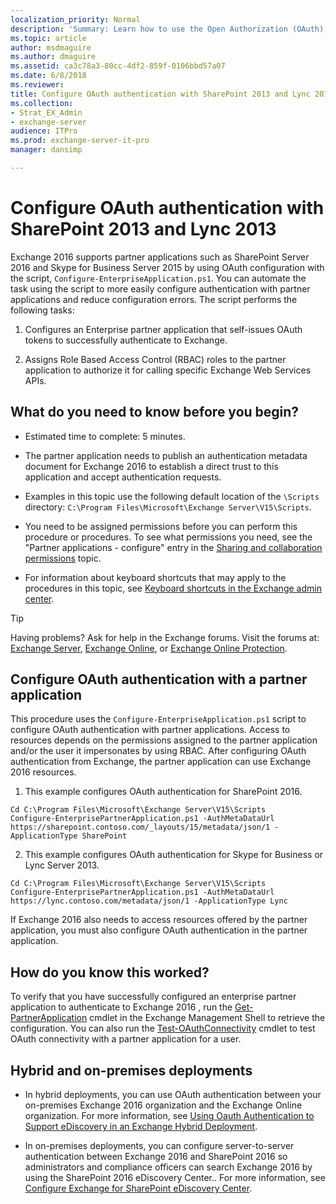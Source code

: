 ```yaml
---
localization_priority: Normal
description: 'Summary: Learn how to use the Open Authorization (OAuth) authentication protocol to authenticate applications to Exchange. The other applications need to be configured as partner applications in Exchange 2016.'
ms.topic: article
author: msdmaguire
ms.author: dmaguire
ms.assetid: ca3c78a3-80cc-4df2-859f-0106bbd57a07
ms.date: 6/8/2018
ms.reviewer: 
title: Configure OAuth authentication with SharePoint 2013 and Lync 2013
ms.collection:
- Strat_EX_Admin
- exchange-server
audience: ITPro
ms.prod: exchange-server-it-pro
manager: dansimp

---
```


# Configure OAuth authentication with SharePoint 2013 and Lync 2013

Exchange 2016 supports partner applications such as SharePoint Server 2016 and Skype for Business Server 2015 by using OAuth configuration with the script, `Configure-EnterpriseApplication.ps1`. You can automate the task using the script to more easily configure authentication with partner applications and reduce configuration errors. The script performs the following tasks:

1. Configures an Enterprise partner application that self-issues OAuth tokens to successfully authenticate to Exchange.

2. Assigns Role Based Access Control (RBAC) roles to the partner application to authorize it for calling specific Exchange Web Services APIs.

## What do you need to know before you begin?

- Estimated time to complete: 5 minutes.

- The partner application needs to publish an authentication metadata document for Exchange 2016 to establish a direct trust to this application and accept authentication requests.

- Examples in this topic use the following default location of the `\Scripts` directory: `C:\Program Files\Microsoft\Exchange Server\V15\Scripts`.

- You need to be assigned permissions before you can perform this procedure or procedures. To see what permissions you need, see the "Partner applications - configure" entry in the [Sharing and collaboration permissions](../../permissions/feature-permissions/sharing-and-collaboration-permissions.md) topic.

- For information about keyboard shortcuts that may apply to the procedures in this topic, see [Keyboard shortcuts in the Exchange admin center](../../about-documentation/exchange-admin-center-keyboard-shortcuts.md).

> [!TIP]
> Having problems? Ask for help in the Exchange forums. Visit the forums at: [Exchange Server](https://go.microsoft.com/fwlink/p/?linkId=60612), [Exchange Online](https://go.microsoft.com/fwlink/p/?linkId=267542), or [Exchange Online Protection](https://go.microsoft.com/fwlink/p/?linkId=285351).

## Configure OAuth authentication with a partner application

This procedure uses the `Configure-EnterpriseApplication.ps1` script to configure OAuth authentication with partner applications. Access to resources depends on the permissions assigned to the partner application and/or the user it impersonates by using RBAC. After configuring OAuth authentication from Exchange, the partner application can use Exchange 2016 resources.

1. This example configures OAuth authentication for SharePoint 2016.

  ```
  Cd C:\Program Files\Microsoft\Exchange Server\V15\Scripts
  Configure-EnterprisePartnerApplication.ps1 -AuthMetaDataUrl https://sharepoint.contoso.com/_layouts/15/metadata/json/1 -ApplicationType SharePoint

  ```

2. This example configures OAuth authentication for Skype for Business or Lync Server 2013.

  ```
  Cd C:\Program Files\Microsoft\Exchange Server\V15\Scripts
  Configure-EnterprisePartnerApplication.ps1 -AuthMetaDataUrl https://lync.contoso.com/metadata/json/1 -ApplicationType Lync

  ```

 If Exchange 2016 also needs to access resources offered by the partner application, you must also configure OAuth authentication in the partner application.

## How do you know this worked?

To verify that you have successfully configured an enterprise partner application to authenticate to Exchange 2016 , run the [Get-PartnerApplication](http://technet.microsoft.com/library/e6ce8128-f174-4bca-91e6-004fc94cf0f8.aspx) cmdlet in the Exchange Management Shell to retrieve the configuration. You can also run the [Test-OAuthConnectivity](http://technet.microsoft.com/library/26aa9772-aa31-4765-b2a4-d0dd78d77fc8.aspx) cmdlet to test OAuth connectivity with a partner application for a user.

## Hybrid and on-premises deployments

- In hybrid deployments, you can use OAuth authentication between your on-premises Exchange 2016 organization and the Exchange Online organization. For more information, see [Using Oauth Authentication to Support eDiscovery in an Exchange Hybrid Deployment](http://technet.microsoft.com/library/b069f8db-fbe1-4047-ad97-d00172ee6a12.aspx).

- In on-premises deployments, you can configure server-to-server authentication between Exchange 2016 and SharePoint 2016 so administrators and compliance officers can search Exchange 2016 by using the SharePoint 2016 eDiscovery Center.. For more information, see [Configure Exchange for SharePoint eDiscovery Center](http://technet.microsoft.com/library/795c1a3b-295c-4ee5-ade9-52cf3fda3f19.aspx).



